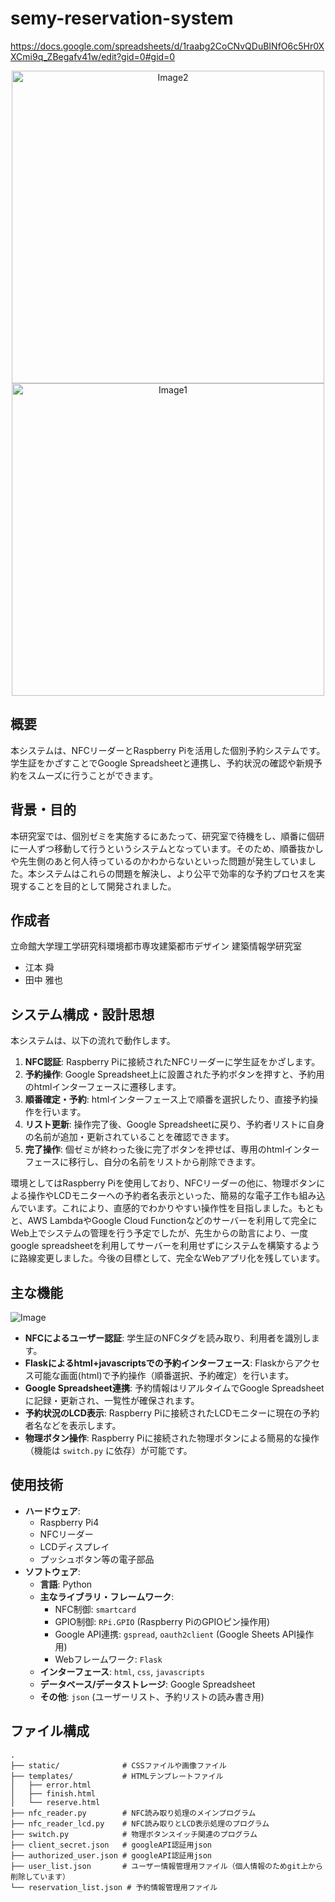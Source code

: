 # semy-reservation-system
https://docs.google.com/spreadsheets/d/1raabg2CoCNvQDuBINfO6c5Hr0XXCmi9q_ZBegafv41w/edit?gid=0#gid=0

<p align="center">
  <img src="https://github.com/user-attachments/assets/7336643b-0698-4ff1-8bfd-0b595734988c" alt="Image2" width="500"/>
  <img src="https://github.com/user-attachments/assets/893d3db9-5c8f-4194-b659-d0f466da486d" alt="Image1" width="500"/>
</p>

## 概要

本システムは、NFCリーダーとRaspberry Piを活用した個別予約システムです。学生証をかざすことでGoogle Spreadsheetと連携し、予約状況の確認や新規予約をスムーズに行うことができます。

## 背景・目的

本研究室では、個別ゼミを実施するにあたって、研究室で待機をし、順番に個研に一人ずつ移動して行うというシステムとなっています。そのため、順番抜かしや先生側のあと何人待っているのかわからないといった問題が発生していました。本システムはこれらの問題を解決し、より公平で効率的な予約プロセスを実現することを目的として開発されました。

## 作成者
立命館大学理工学研究科環境都市専攻建築都市デザイン 建築情報学研究室
* 江本 舜
* 田中 雅也

## システム構成・設計思想

本システムは、以下の流れで動作します。

1.  **NFC認証**: Raspberry Piに接続されたNFCリーダーに学生証をかざします。
2.  **予約操作**: Google Spreadsheet上に設置された予約ボタンを押すと、予約用のhtmlインターフェースに遷移します。
3.  **順番確定・予約**: htmlインターフェース上で順番を選択したり、直接予約操作を行います。
4.  **リスト更新**: 操作完了後、Google Spreadsheetに戻り、予約者リストに自身の名前が追加・更新されていることを確認できます。
5.  **完了操作**: 個ゼミが終わった後に完了ボタンを押せば、専用のhtmlインターフェースに移行し、自分の名前をリストから削除できます。

環境としてはRaspberry Piを使用しており、NFCリーダーの他に、物理ボタンによる操作やLCDモニターへの予約者名表示といった、簡易的な電子工作も組み込んでいます。これにより、直感的でわかりやすい操作性を目指しました。もともと、AWS LambdaやGoogle Cloud Functionなどのサーバーを利用して完全にWeb上でシステムの管理を行う予定でしたが、先生からの助言により、一度google spreadsheetを利用してサーバーを利用せずにシステムを構築するように路線変更しました。今後の目標として、完全なWebアプリ化を残しています。

## 主な機能
![Image](https://github.com/user-attachments/assets/a512dc4c-99a0-4f4d-b9e8-f7c968db231c)
* **NFCによるユーザー認証**: 学生証のNFCタグを読み取り、利用者を識別します。
* **Flaskによるhtml+javascriptsでの予約インターフェース**: Flaskからアクセス可能な画面(html)で予約操作（順番選択、予約確定）を行います。
* **Google Spreadsheet連携**: 予約情報はリアルタイムでGoogle Spreadsheetに記録・更新され、一覧性が確保されます。
* **予約状況のLCD表示**: Raspberry Piに接続されたLCDモニターに現在の予約者名などを表示します。
* **物理ボタン操作**: Raspberry Piに接続された物理ボタンによる簡易的な操作（機能は `switch.py` に依存）が可能です。

## 使用技術

* **ハードウェア**:
    * Raspberry Pi4
    * NFCリーダー
    * LCDディスプレイ
    * プッシュボタン等の電子部品
* **ソフトウェア**:
    * **言語**: Python 
    * **主なライブラリ・フレームワーク**:
        * NFC制御: `smartcard`
        * GPIO制御: `RPi.GPIO` (Raspberry PiのGPIOピン操作用)
        * Google API連携: `gspread`, `oauth2client` (Google Sheets API操作用)
        * Webフレームワーク: `Flask`
    * **インターフェース**: `html`, `css`, `javascripts`
    * **データベース/データストレージ**: Google Spreadsheet
    * **その他**: `json` (ユーザーリスト、予約リストの読み書き用)

## ファイル構成
```text
.
├── static/              # CSSファイルや画像ファイル
├── templates/           # HTMLテンプレートファイル
│   ├── error.html
│   ├── finish.html
│   └── reserve.html
├── nfc_reader.py        # NFC読み取り処理のメインプログラム
├── nfc_reader_lcd.py    # NFC読み取りとLCD表示処理のプログラム
├── switch.py            # 物理ボタンスイッチ関連のプログラム
├── client_secret.json   # googleAPI認証用json
├── authorized_user.json # googleAPI認証用json
├── user_list.json       # ユーザー情報管理用ファイル（個人情報のためgit上から削除しています）
└── reservation_list.json # 予約情報管理用ファイル
```
